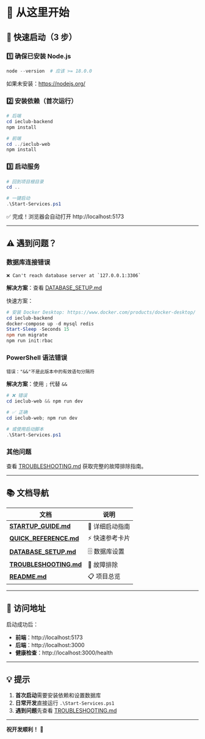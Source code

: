 # 👋 从这里开始

## 🚀 快速启动（3 步）

### 1️⃣ 确保已安装 Node.js
```powershell
node --version  # 应该 >= 18.0.0
```
如果未安装：https://nodejs.org/

### 2️⃣ 安装依赖（首次运行）
```powershell
# 后端
cd ieclub-backend
npm install

# 前端
cd ../ieclub-web
npm install
```

### 3️⃣ 启动服务
```powershell
# 回到项目根目录
cd ..

# 一键启动
.\Start-Services.ps1
```

✅ 完成！浏览器会自动打开 http://localhost:5173

---

## ⚠️ 遇到问题？

### 数据库连接错误
```
❌ Can't reach database server at `127.0.0.1:3306`
```

**解决方案**：查看 [DATABASE_SETUP.md](DATABASE_SETUP.md)

快速方案：
```powershell
# 安装 Docker Desktop: https://www.docker.com/products/docker-desktop/
cd ieclub-backend
docker-compose up -d mysql redis
Start-Sleep -Seconds 15
npm run migrate
npm run init:rbac
```

### PowerShell 语法错误
```
错误："&&"不是此版本中的有效语句分隔符
```

**解决方案**：使用 `;` 代替 `&&`
```powershell
# ❌ 错误
cd ieclub-web && npm run dev

# ✅ 正确
cd ieclub-web; npm run dev

# 或使用启动脚本
.\Start-Services.ps1
```

### 其他问题
查看 [TROUBLESHOOTING.md](TROUBLESHOOTING.md) 获取完整的故障排除指南。

---

## 📚 文档导航

| 文档 | 说明 |
|------|------|
| **[STARTUP_GUIDE.md](STARTUP_GUIDE.md)** | 📖 详细启动指南 |
| **[QUICK_REFERENCE.md](QUICK_REFERENCE.md)** | ⚡ 快速参考卡片 |
| **[DATABASE_SETUP.md](DATABASE_SETUP.md)** | 🗄️ 数据库设置 |
| **[TROUBLESHOOTING.md](TROUBLESHOOTING.md)** | 🔧 故障排除 |
| **[README.md](README.md)** | 📋 项目总览 |

---

## 🎯 访问地址

启动成功后：

- **前端**：http://localhost:5173
- **后端**：http://localhost:3000
- **健康检查**：http://localhost:3000/health

---

## 💡 提示

1. **首次启动**需要安装依赖和设置数据库
2. **日常开发**直接运行 `.\Start-Services.ps1`
3. **遇到问题**先查看 [TROUBLESHOOTING.md](TROUBLESHOOTING.md)

---

**祝开发顺利！** 🚀

